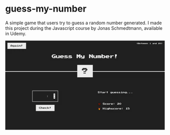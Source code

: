 # guess-my-number

A simple game that users try to guess a random number generated. I made this project during the Javascript course by Jonas Schmedtmann, available in Udemy.




![Alt Text](https://github.com/Muratozbk/Guess-My-Number/blob/master/demostration.gif)

